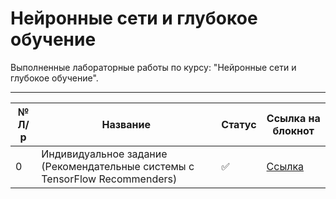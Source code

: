 # Нейронные сети и глубокое обучение

Выполненные лабораторные работы по курсу: "Нейронные сети и глубокое обучение".

____

№ Л/р | Название | Статус| Ссылка на блокнот
 ----- |----------|-------|------
 0 | Индивидуальное задание (Рекомендательные системы с TensorFlow Recommenders) | ✅| [Ссылка](https://github.com/witssaa/2022-NN-DL/blob/main/individual%20assigment/RecSys_with_TensorFlow_Recommenders.ipynb)
